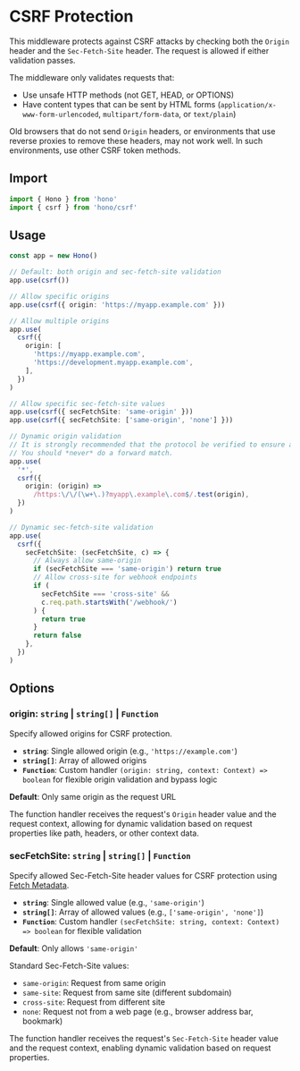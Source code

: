 # CSRF Protection

This middleware protects against CSRF attacks by checking both the `Origin` header and the `Sec-Fetch-Site` header. The request is allowed if either validation passes.

The middleware only validates requests that:

- Use unsafe HTTP methods (not GET, HEAD, or OPTIONS)
- Have content types that can be sent by HTML forms (`application/x-www-form-urlencoded`, `multipart/form-data`, or `text/plain`)

Old browsers that do not send `Origin` headers, or environments that use reverse proxies to remove these headers, may not work well. In such environments, use other CSRF token methods.

## Import

```ts
import { Hono } from 'hono'
import { csrf } from 'hono/csrf'
```

## Usage

```ts
const app = new Hono()

// Default: both origin and sec-fetch-site validation
app.use(csrf())

// Allow specific origins
app.use(csrf({ origin: 'https://myapp.example.com' }))

// Allow multiple origins
app.use(
  csrf({
    origin: [
      'https://myapp.example.com',
      'https://development.myapp.example.com',
    ],
  })
)

// Allow specific sec-fetch-site values
app.use(csrf({ secFetchSite: 'same-origin' }))
app.use(csrf({ secFetchSite: ['same-origin', 'none'] }))

// Dynamic origin validation
// It is strongly recommended that the protocol be verified to ensure a match to `$`.
// You should *never* do a forward match.
app.use(
  '*',
  csrf({
    origin: (origin) =>
      /https:\/\/(\w+\.)?myapp\.example\.com$/.test(origin),
  })
)

// Dynamic sec-fetch-site validation
app.use(
  csrf({
    secFetchSite: (secFetchSite, c) => {
      // Always allow same-origin
      if (secFetchSite === 'same-origin') return true
      // Allow cross-site for webhook endpoints
      if (
        secFetchSite === 'cross-site' &&
        c.req.path.startsWith('/webhook/')
      ) {
        return true
      }
      return false
    },
  })
)
```

## Options

### <Badge type="info" text="optional" /> origin: `string` | `string[]` | `Function`

Specify allowed origins for CSRF protection.

- **`string`**: Single allowed origin (e.g., `'https://example.com'`)
- **`string[]`**: Array of allowed origins
- **`Function`**: Custom handler `(origin: string, context: Context) => boolean` for flexible origin validation and bypass logic

**Default**: Only same origin as the request URL

The function handler receives the request's `Origin` header value and the request context, allowing for dynamic validation based on request properties like path, headers, or other context data.

### <Badge type="info" text="optional" /> secFetchSite: `string` | `string[]` | `Function`

Specify allowed Sec-Fetch-Site header values for CSRF protection using [Fetch Metadata](https://web.dev/articles/fetch-metadata).

- **`string`**: Single allowed value (e.g., `'same-origin'`)
- **`string[]`**: Array of allowed values (e.g., `['same-origin', 'none']`)
- **`Function`**: Custom handler `(secFetchSite: string, context: Context) => boolean` for flexible validation

**Default**: Only allows `'same-origin'`

Standard Sec-Fetch-Site values:

- `same-origin`: Request from same origin
- `same-site`: Request from same site (different subdomain)
- `cross-site`: Request from different site
- `none`: Request not from a web page (e.g., browser address bar, bookmark)

The function handler receives the request's `Sec-Fetch-Site` header value and the request context, enabling dynamic validation based on request properties.
